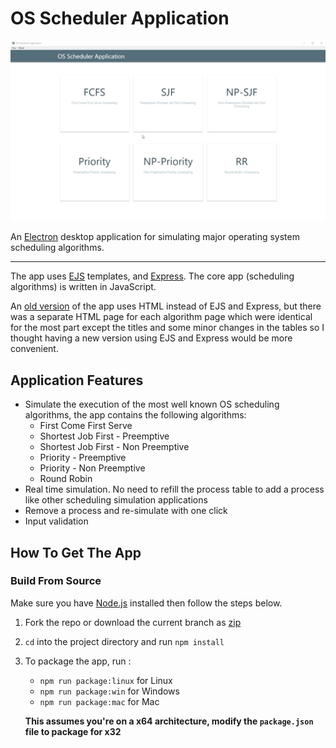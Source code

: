 # OS Scheduler Application

![Demo](demo.gif)

An [Electron](https://electronjs.org/) desktop application for simulating major operating system scheduling algorithms.

---

The app uses [EJS](https://ejs.co/) templates, and [Express](https://expressjs.com/). The core app (scheduling algorithms) is written in JavaScript.

An [old version](<https://github.com/ahmedkrmn/OS-Scheduler-Application/tree/pure-html>) of the app uses HTML instead of EJS and Express, but there was a separate HTML page for each algorithm page which were identical for the most part except the titles and some minor changes in the tables so I thought having a new version using EJS and Express would be more convenient. 

## Application Features

- Simulate the execution of the most well known OS scheduling algorithms, the app contains the following algorithms:
  - First Come First Serve
  - Shortest Job First - Preemptive
  - Shortest Job First - Non Preemptive
  - Priority - Preemptive
  - Priority - Non Preemptive
  - Round Robin
- Real time simulation. No need to refill the process table to add a process like other scheduling simulation applications
- Remove a process and re-simulate with one click
- Input validation

## How To Get The App

### Build From Source

Make sure you have [Node.js](https://nodejs.org/) installed then follow the steps below.

1. Fork the repo or download the current branch as [zip](https://github.com/ahmedkrmn/OS-Scheduler-Application/archive/master.zip)

2. `cd` into the project directory and run `npm install`

3. To package the app, run :
   - `npm run package:linux` for Linux
   - `npm run package:win` for Windows
   - `npm run package:mac` for Mac

   **This assumes you're on a x64 architecture, modify the `package.json` file to package for x32**



